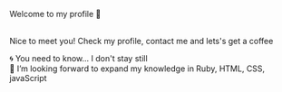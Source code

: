 Welcome to my profile 👋

<br>
Nice to meet you! Check my profile, contact me and lets's get a coffee 

:cyclone: You need to know... I don't stay still
<br>
🌱 I’m looking forward to expand my knowledge in Ruby, HTML, CSS, javaScript
<!--
**NQuinteroB/NQuinteroB** is a ✨ _special_ ✨ repository because its `README.md` (this file) appears on your GitHub profile.

Here are some ideas to get you started:

- 🔭 I’m currently working on ...
- 🌱 I’m currently learning ...
- 👯 I’m looking to collaborate on ...
- 🤔 I’m looking for help with ...
- 💬 Ask me about ...
- 📫 How to reach me: ...
- 😄 Pronouns: ...
- ⚡ Fun fact: ...
-->
